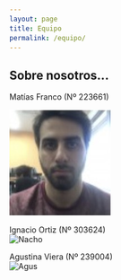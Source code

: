 ```yaml
---
layout: page
title: Equipo
permalink: /equipo/
---
```

<link rel="stylesheet" type="text/css" href="estilo.css">


## Sobre nosotros...
 

Matías Franco (Nº 223661)  
 <div class="centrar">
    <img src="MatiasF.jpg">
  </div>


Ignacio Ortiz (Nº 303624)  
![Nacho](/assets/Nacho.png)  

Agustina Viera (Nº 239004)  
![Agus](/assets/Agus.png)  
  


